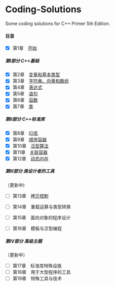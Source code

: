 # Coding-Solutions
Some coding solutions for C++ Primer 5th Edition.



#### 目录

- [x] 第1章　[开始](https://github.com/oraccc/Coding-Answers-for-Cpp-Primer/tree/master/Chapter%2001)

##### 第Ⅰ部分 C++基础

- [x] 第2章　[变量和基本类型](https://github.com/oraccc/Coding-Answers-for-Cpp-Primer/tree/master/Chapter%2002)
- [x] 第3章　[字符串、向量和数组](https://github.com/oraccc/Coding-Answers-for-Cpp-Primer/tree/master/Chapter%2003)
- [x] 第4章　[表达式](https://github.com/oraccc/Coding-Answers-for-Cpp-Primer/tree/master/Chapter%2004)
- [x] 第5章　[语句](https://github.com/oraccc/Coding-Answers-for-Cpp-Primer/tree/master/Chapter%2005)
- [x] 第6章　[函数](https://github.com/oraccc/Coding-Answers-for-Cpp-Primer/tree/master/Chapter%2006)
- [x] 第7章　[类](https://github.com/oraccc/Coding-Answers-for-Cpp-Primer/tree/master/Chapter%2007)

##### 第Ⅱ部分 C++标准库

- [x] 第8章　[IO库](https://github.com/oraccc/Coding-Answers-for-Cpp-Primer/tree/master/Chapter%2008)
- [x] 第9章　[顺序容器](https://github.com/oraccc/Coding-Answers-for-Cpp-Primer/tree/master/Chapter%2009)
- [x] 第10章　[泛型算法](https://github.com/oraccc/Coding-Answers-for-Cpp-Primer/tree/master/Chapter%2010)
- [x] 第11章　[关联容器](https://github.com/oraccc/Coding-Answers-for-Cpp-Primer/tree/master/Chapter%2011)
- [x] 第12章　[动态内存](https://github.com/oraccc/Coding-Answers-for-Cpp-Primer/tree/master/Chapter%2012)

##### 第Ⅲ部分 类设计者的工具

（更新中)

- [ ] 第13章　[拷贝控制](https://github.com/oraccc/Coding-Answers-for-Cpp-Primer/tree/master/Chapter%2013)
- [ ] 第14章　重载运算与类型转换
- [ ] 第15章　面向对象的程序设计
- [ ] 第16章　模板与泛型编程


##### 第Ⅳ部分 高级主题

（更新中）

- [ ] 第17章　标准库特殊设施
- [ ] 第18章　用于大型程序的工具
- [ ] 第19章　特殊工具与技术
